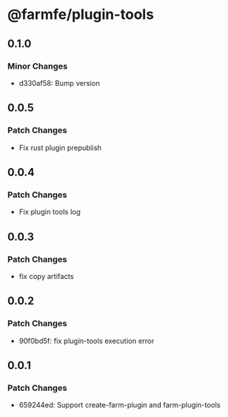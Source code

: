 # @farmfe/plugin-tools

## 0.1.0

### Minor Changes

- d330af58: Bump version

## 0.0.5

### Patch Changes

- Fix rust plugin prepublish

## 0.0.4

### Patch Changes

- Fix plugin tools log

## 0.0.3

### Patch Changes

- fix copy artifacts

## 0.0.2

### Patch Changes

- 90f0bd5f: fix plugin-tools execution error

## 0.0.1

### Patch Changes

- 659244ed: Support create-farm-plugin and farm-plugin-tools
